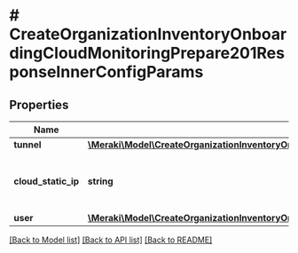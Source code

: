 # # CreateOrganizationInventoryOnboardingCloudMonitoringPrepare201ResponseInnerConfigParams

## Properties

Name | Type | Description | Notes
------------ | ------------- | ------------- | -------------
**tunnel** | [**\Meraki\Model\CreateOrganizationInventoryOnboardingCloudMonitoringPrepare201ResponseInnerConfigParamsTunnel**](CreateOrganizationInventoryOnboardingCloudMonitoringPrepare201ResponseInnerConfigParamsTunnel.md) |  | [optional]
**cloud_static_ip** | **string** | Static IP Address used to connect to the device | [optional]
**user** | [**\Meraki\Model\CreateOrganizationInventoryOnboardingCloudMonitoringPrepare201ResponseInnerConfigParamsUser**](CreateOrganizationInventoryOnboardingCloudMonitoringPrepare201ResponseInnerConfigParamsUser.md) |  | [optional]

[[Back to Model list]](../../README.md#models) [[Back to API list]](../../README.md#endpoints) [[Back to README]](../../README.md)
